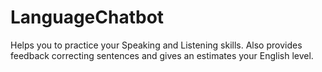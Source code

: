 # LanguageChatbot
Helps you to practice your Speaking and Listening skills. Also provides feedback correcting sentences and gives an estimates your English level.
